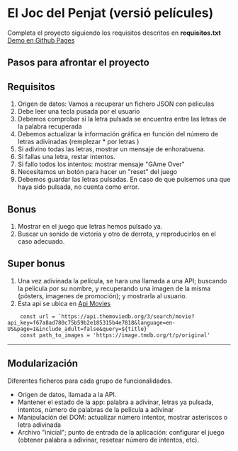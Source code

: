 # El Joc del Penjat (versió películes)

Completa el proyecto siguiendo los requisitos descritos en **requisitos.txt**
[Demo en Github Pages](https://omiras.github.io/hangman-ajax-app/)

## Pasos para afrontar el proyecto

## Requisitos

1. Origen de datos: Vamos a recuperar un fichero JSON con películas
2. Debe leer una tecla pusada por el usuario
3. Debemos comprobar si la letra pulsada
   se encuentra entre las letras de la palabra recuperada
4. Debemos actualizar la información gráfica
   en función del número de letras adivinadas (remplezar \* por letras )
5. Si adivino todas las letras, mostrar un mensaje de enhorabuena.
6. Si fallas una letra, restar intentos.
7. Si fallo todos los intentos: mostrar mensaje "GAme Over"
8. Necesitamos un botón para hacer un "reset" del juego
9. Debemos guardar las letras pulsadas. En caso de que pulsemos una
   que haya sido pulsada, no cuenta como error.

## Bonus

1. Mostrar en el juego que letras hemos pulsado ya.
2. Buscar un sonido de victoria y otro de derrota, y
   reproducirlos en el caso adecuado.

## Super bonus

1. Una vez adivinada la película, se hara una llamada
   a una API; buscando la película por su nombre,
   y recuperando una imagen de la misma (pósters, imagenes
   de promoción); y mostrarla al usuario.
2. Esta api se ubica en [Api Movies](https://api.themoviedb.org)

```
    const url = `https://api.themoviedb.org/3/search/movie?api_key=f67a8ad780c75b59b2e185315b4e7818&language=en-US&page=1&include_adult=false&query=${title}`
    const path_to_images = 'https://image.tmdb.org/t/p/original'
```

---

## Modularización

Diferentes ficheros para cada grupo de funcionalidades.

- Origen de datos, llamada a la API.
- Mantener el estado de la app: palabra a adivinar, letras ya pulsada, intentos, número de palabras de la película a adivinar
- Manipulación del DOM: actualizar número intentor, mostrar asteríscos o letra adivinada
- Archivo "inicial"; punto de entrada de la aplicación: configurar el juego (obtener palabra a adivinar, resetear número de intentos, etc).

